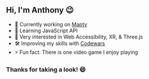 ## Hi, I'm Anthony 😉

- 🔬 Currently working on [Mapty][currentProject]
- 🌱 Learning JavaScript API
- 🔭 Very interested in Web Accessibility, XR, & Three.js
- 🛠️ Improving my skills with [Codewars][codewars]
- ⚡ Fun fact: There is one video game I enjoy playing

### Thanks for taking a look! 😄


[currentProject]: https://github.com/anthonychavis/mapty
[codewars]: https://www.codewars.com/users/gitanthony

<!--
**anthonychavis/anthonychavis** is a ✨ _special_ ✨ repository because its `README.md` (this file) appears on your GitHub profile.

Here are some ideas to get you started:

- 🔭 I’m currently working on ...
- 🌱 I’m currently learning ...
- 👯 I’m looking to collaborate on ...
- 🤔 I’m looking for help with ...
- 💬 Ask me about ...
- 📫 How to reach me: ...
- 😄 Pronouns: ...
- ⚡ Fun fact: ...
-->

